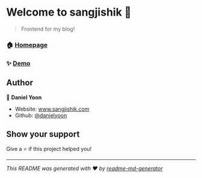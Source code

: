 # Welcome to sangjishik 👋

> Frontend for my blog!

### 🏠 [Homepage](www.sangjishik.com)

### ✨ [Demo](www.sangjishik.com)

## Author

👤 **Daniel Yoon**

* Website: www.sangjishik.com
* Github: [@danielyoon](https://github.com/danielyoon)

## Show your support

Give a ⭐️ if this project helped you!


***
_This README was generated with ❤️ by [readme-md-generator](https://github.com/kefranabg/readme-md-generator)_